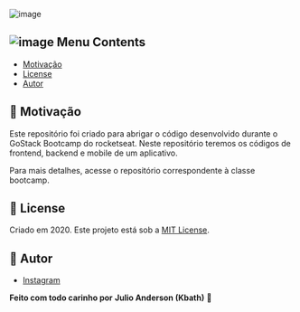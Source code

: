 ![image](https://user-images.githubusercontent.com/21963291/85336662-5d8fb200-b4b5-11ea-999f-41da44f32b82.png)

## ![image](https://user-images.githubusercontent.com/21963291/85338764-45ba2d00-b4b9-11ea-921a-d15eb692b2ea.png) Menu Contents

- [Motivação](#pushpin-Motivação)
- [License](#page_with_curl-license)
- [Autor](#pencil-author)

## :pushpin: Motivação

Este repositório foi criado para abrigar o código desenvolvido durante o GoStack Bootcamp do rocketseat.
Neste repositório teremos os códigos de frontend, backend e mobile de um aplicativo.

Para mais detalhes, acesse o repositório correspondente à classe bootcamp.

## :page_with_curl: License

Criado em 2020.
Este projeto está sob a [MIT License](https://choosealicense.com/licenses/mit/).

## :pencil: Autor

- <a href="https://www.instagram.com/devkbath.js/?hl=pt-br" target="_blank">Instagram</a>

**Feito com todo carinho por** **Julio Anderson (Kbath)** :heart_decoration:
